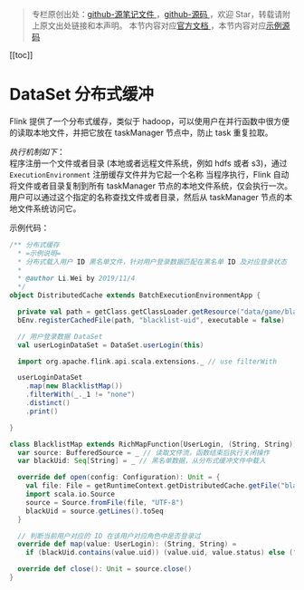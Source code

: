 > 专栏原创出处：[github-源笔记文件 ](https://github.com/GourdErwa/review-notes/tree/master/framework/flink-basis) ，[github-源码 ](https://github.com/GourdErwa/flink-advanced)，欢迎 Star，转载请附上原文出处链接和本声明。
本节内容对应[官方文档 ](https://ci.apache.org/projects/flink/flink-docs-release-1.9/zh/dev/batch/#distributed-cache)，本节内容对应[示例源码 ](https://github.com/GourdErwa/flink-advanced/blob/master/src/main/scala/io/gourd/flink/scala/games/batch/DistributedCache.scala)  

[[toc]]
# DataSet 分布式缓冲
Flink 提供了一个分布式缓存，类似于 hadoop，可以使用户在并行函数中很方便的读取本地文件，并把它放在 taskManager 节点中，防止 task 重复拉取。  


*执行机制如下*：   
程序注册一个文件或者目录 (本地或者远程文件系统，例如 hdfs 或者 s3)，通过 `ExecutionEnvironment` 注册缓存文件并为它起一个名称
当程序执行，Flink 自动将文件或者目录复制到所有 taskManager 节点的本地文件系统，仅会执行一次。
用户可以通过这个指定的名称查找文件或者目录，然后从 taskManager 节点的本地文件系统访问它。

示例代码：
```scala
/** 分布式缓存
  * =示例说明=
  * 分布式载入用户 ID 黑名单文件，针对用户登录数据匹配在黑名单 ID 及对应登录状态
  *
  * @author Li.Wei by 2019/11/4
  */
object DistributedCache extends BatchExecutionEnvironmentApp {

  private val path = getClass.getClassLoader.getResource("data/game/blacklist-uid.txt").getPath
  bEnv.registerCachedFile(path, "blacklist-uid", executable = false)

  // 用户登录数据 DataSet
  val userLoginDataSet = DataSet.userLogin(this)

  import org.apache.flink.api.scala.extensions._ // use filterWith

  userLoginDataSet
    .map(new BlacklistMap())
    .filterWith(_._1 != "none")
    .distinct()
    .print()

}

class BlacklistMap extends RichMapFunction[UserLogin, (String, String)] {
  var source: BufferedSource = _ // 读取文件流，函数结束后执行关闭操作
  var blackUid: Seq[String] = _ // 黑名单数据，从分布式缓冲文件中载入

  override def open(config: Configuration): Unit = {
    val file: File = getRuntimeContext.getDistributedCache.getFile("blacklist-uid")
    import scala.io.Source
    source = Source.fromFile(file, "UTF-8")
    blackUid = source.getLines().toSeq
  }

  // 判断当前用户对应的 ID 在该用户对应角色中是否登录过
  override def map(value: UserLogin): (String, String) =
    if (blackUid.contains(value.uid)) (value.uid, value.status) else ("none", value.status)

  override def close(): Unit = source.close()
}
```